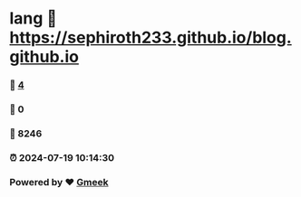 # lang :link: https://sephiroth233.github.io/blog.github.io 
### :page_facing_up: [4](https://sephiroth233.github.io/blog.github.io/tag.html) 
### :speech_balloon: 0 
### :hibiscus: 8246 
### :alarm_clock: 2024-07-19 10:14:30 
### Powered by :heart: [Gmeek](https://github.com/Meekdai/Gmeek)

